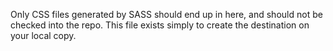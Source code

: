 Only CSS files generated by SASS should end up in here, and should not be checked into the repo. 
This file exists simply to create the destination on your local copy.

